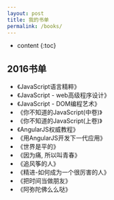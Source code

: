 ```yaml
---
layout: post
title: 我的书单
permalink: /books/
---
```


* content
{:toc}


2016书单
-----------------------------------------------------------------

+ 《JavaScript语言精粹》
+ 《JavaScript - web高级程序设计》
+ 《JavaScript - DOM编程艺术》
+ 《你不知道的JavaScript(中卷)》
+ 《你不知道的JavaScript(上卷)》
+ 《AngularJS权威教程》
+ 《用AngularJS开发下一代应用》
+ 《世界是平的》
+ 《因为痛, 所以叫青春》
+ 《追风筝的人》
+ 《精进-如何成为一个很厉害的人》
+ 《把时间当做朋友》
+ 《阿弥陀佛么么哒》
